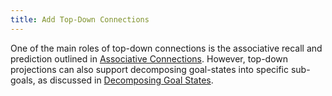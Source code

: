 ```yaml
---
title: Add Top-Down Connections
---
```


One of the main roles of top-down connections is the associative recall and prediction outlined in [Associative Connections](add-associative-connections.md). However, top-down projections can also support decomposing goal-states into specific sub-goals, as discussed in [Decomposing Goal States](../motor-system-improvements/decompose-goals-into-subgoals-communicate.md).